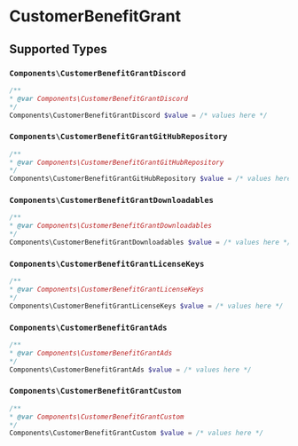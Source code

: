# CustomerBenefitGrant


## Supported Types

### `Components\CustomerBenefitGrantDiscord`

```php
/**
* @var Components\CustomerBenefitGrantDiscord
*/
Components\CustomerBenefitGrantDiscord $value = /* values here */
```

### `Components\CustomerBenefitGrantGitHubRepository`

```php
/**
* @var Components\CustomerBenefitGrantGitHubRepository
*/
Components\CustomerBenefitGrantGitHubRepository $value = /* values here */
```

### `Components\CustomerBenefitGrantDownloadables`

```php
/**
* @var Components\CustomerBenefitGrantDownloadables
*/
Components\CustomerBenefitGrantDownloadables $value = /* values here */
```

### `Components\CustomerBenefitGrantLicenseKeys`

```php
/**
* @var Components\CustomerBenefitGrantLicenseKeys
*/
Components\CustomerBenefitGrantLicenseKeys $value = /* values here */
```

### `Components\CustomerBenefitGrantAds`

```php
/**
* @var Components\CustomerBenefitGrantAds
*/
Components\CustomerBenefitGrantAds $value = /* values here */
```

### `Components\CustomerBenefitGrantCustom`

```php
/**
* @var Components\CustomerBenefitGrantCustom
*/
Components\CustomerBenefitGrantCustom $value = /* values here */
```

